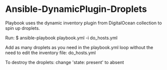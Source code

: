 # Ansible-DynamicPlugin-Droplets
Playbook uses the dynamic inventory plugin from DigitalOcean collection to spin up droplets.

Run:
$ ansible-playbook playbook.yml -i do_hosts.yml 

Add as many droplets as you need in the playbook.yml loop without the need to edit the inventory file: do_hosts.yml

To destroy the droplets: change 'state: present' to absent
